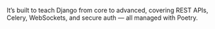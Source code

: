 It’s built to teach Django from core to advanced, covering REST APIs, Celery, WebSockets, and secure auth — all managed with Poetry.
